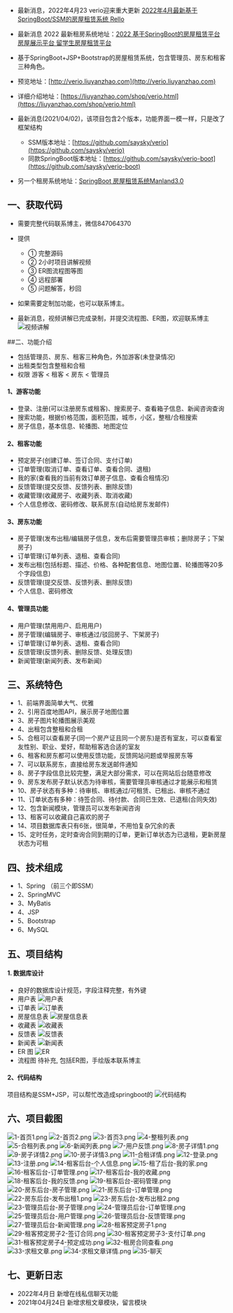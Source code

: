 - 最新消息，2022年4月23 verio迎来重大更新 [2022年4月最新基于SpringBoot/SSM的房屋租赁系统 Rello](https://github.com/saysky/rello-ssm)
- 最新消息 2022 最新租房系统地址：[2022 基于SpringBoot的房屋租赁平台 房屋展示平台 留学生房屋租赁平台](https://github.com/saysky/HouseKey)
- 基于SpringBoot+JSP+Bootstrap的房屋租赁系统，包含管理员、房东和租客三种角色。
- 预览地址：[http://verio.liuyanzhao.com](http://verio.liuyanzhao.com)
- 详细介绍地址：[https://liuyanzhao.com/shop/verio.html](https://liuyanzhao.com/shop/verio.html)

- 最新消息(2021/04/02)，该项目包含2个版本，功能界面一模一样，只是改了框架结构
    - SSM版本地址：[https://github.com/saysky/verio](https://github.com/saysky/verio)
    - 同款SpringBoot版本地址：[https://github.com/saysky/verio-boot](https://github.com/saysky/verio-boot)
    
- 另一个租房系统地址：[SpringBoot 房屋租赁系统Manland3.0﻿](https://liuyanzhao.com/shop/manland.html)
## 一、获取代码
- 需要完整代码联系博主，微信847064370

- 提供 
    - ① 完整源码 
    - ② 2小时项目讲解视频 
    - ③ ER图流程图等图 
    - ④ 远程部署 
    - ⑤ 问题解答，秒回

- 如果需要定制加功能，也可以联系博主。

- 最新消息，视频讲解已完成录制，并提交流程图、ER图，欢迎联系博主
![视频讲解](img/verio-vedio.png)

##二、功能介绍
- 包括管理员、房东、租客三种角色，外加游客(未登录情况)
- 出租类型包含整租和合租
- 权限 游客 < 租客 < 房东 < 管理员

#### 1、游客功能

- 登录、注册(可以注册房东或租客)、搜索房子、查看箱子信息、新闻咨询查询
- 搜索功能，根据价格范围，面积范围，城市，小区，整租/合租搜索
- 房子信息，基本信息、轮播图、地图定位

#### 2、租客功能

- 预定房子(创建订单、签订合同、支付订单)
- 订单管理(取消订单、查看订单、查看合同、退租)
- 我的家(查看我的当前有效订单房子信息、查看合租情况)
- 反馈管理(提交反馈、反馈列表、删除反馈)
- 收藏管理(收藏房子、收藏列表、取消收藏)
- 个人信息修改、密码修改、联系房东(自动给房东发邮件)

#### 3、房东功能

- 房子管理(发布出租/编辑房子信息，发布后需要管理员审核；删除房子；下架房子)
- 订单管理(订单列表、退租、查看合同)
- 发布出租(包括标题、描述、价格、各种配套信息、地图位置、轮播图等20多个字段信息)
- 反馈管理(提交反馈、反馈列表、删除反馈)
- 个人信息、密码修改

#### 4、管理员功能
- 用户管理(禁用用户、启用用户)
- 房子管理(编辑房子、审核通过/驳回房子、下架房子)
- 订单管理(订单列表、退租、查看合同)
- 反馈管理(反馈列表、删除反馈、处理反馈)
- 新闻管理(新闻列表、发布新闻)





## 三、系统特色
- 1、前端界面简单大气、优雅
- 2、引用百度地图API，展示房子地图位置
- 3、房子图片轮播图展示美观
- 4、出租包含整租和合租
- 5、合租可以查看房子(同一个房产证且同一个房东)是否有室友，可以查看室友性别、职业、爱好，帮助租客选合适的室友
- 6、租客和房东都可以使用反馈功能，反馈网站问题或举报房东等
- 7、可以联系房东，直接给房东发送邮件通知
- 8、房子字段信息比较完整，满足大部分需求，可以在网站后台随意修改
- 9、房东发布房子默认状态为待审核，需要管理员审核通过才能展示和租赁
- 10、房子状态有多种：待审核、审核通过/可租赁、已租出、审核不通过
- 11、订单状态有多种：待签合同、待付款、合同已生效、已退租(合同失效)
- 12、包含新闻模块，管理员可以发布新闻咨询
- 13、租客可以收藏自己喜欢的房子
- 14、项目数据库表只有6张，很简单，不用怕复杂冗余的表
- 15、定时任务，定时查询合同到期的订单，更新订单状态为已退租，更新房屋状态为可租




## 四、技术组成
- 1、Spring （前三个即SSM）
- 2、SpringMVC
- 3、MyBatis
- 4、JSP
- 5、Bootstrap
- 6、MySQL

## 五、项目结构
#### 1. 数据库设计
- 良好的数据库设计规范，字段注释完整，有外键
- 用户表
![用户表](img/t1.png)
- 订单表
![订单表](img/t2.png)
- 房屋信息表
![房屋信息表](img/t3.png)
- 收藏表
![收藏表](img/t4.png)
- 反馈表
![反馈表](img/t5.png)
- 新闻表
![新闻表](img/t6.png)
- ER 图
![ER](img/er.png)
- 流程图
待补充, 包括ER图，手绘版本联系博主



#### 2、代码结构
项目结构是SSM+JSP，可以帮忙改造成springboot的
![代码结构](img/code.png)


## 六、项目截图
![1-首页1.png](img/1-首页1.png)
![2-首页2.png](img/2-首页2.png)
![3-首页3.png](img/3-首页3.png)
![4-整租列表.png](img/4-整租列表.png)
![5-合租列表.png](img/5-合租列表.png)
![6-新闻列表.png](img/6-新闻列表.png)
![7-用户反馈.png](img/7-用户反馈.png)
![8-房子详情1.png](img/8-房子详情1.png)
![9-房子详情2.png](img/9-房子详情2.png)
![10-房子详情3.png](img/10-房子详情3.png)
![11-合租详情.png](img/11-合租详情.png)
![12-登录.png](img/12-登录.png)
![13-注册.png](img/13-注册.png)
![14-租客后台-个人信息.png](img/14-租客后台-个人信息.png)
![15-租了后台-我的家.png](img/15-租了后台-我的家.png)
![16-租客后台-订单管理.png](img/16-租客后台-订单管理.png)
![17-租客后台-我的收藏.png](img/17-租客后台-我的收藏.png)
![18-租客后台-我的反馈.png](img/18-租客后台-我的反馈.png)
![19-租客后台-密码管理.png](img/19-租客后台-密码管理.png)
![20-房东后台-房子管理.png](img/20-房东后台-房子管理.png)
![21-房东后台-订单管理.png](img/21-房东后台-订单管理.png)
![22-房东后台-发布出租1.png](img/22-房东后台-发布出租1.png)
![23-房东后台-发布出租2.png](img/23-房东后台-发布出租2.png)
![23-管理员后台-房子管理.png](img/23-管理员后台-房子管理.png)
![24-管理员后台-订单管理.png](img/24-管理员后台-订单管理.png)
![25-管理员后台-用户管理.png](img/25-管理员后台-用户管理.png)
![26-管理员后台-反馈管理.png](img/26-管理员后台-反馈管理.png)
![27-管理员后台-新闻管理.png](img/27-管理员后台-新闻管理.png)
![28-租客预定房子1.png](img/28-租客预定房子1.png)
![29-租客预定房子2-签订合同.png](img/29-租客预定房子2-签订合同.png)
![30-租客预定房子3-支付订单.png](img/30-租客预定房子3-支付订单.png)
![31-租客预定房子4-预定成功.png](img/31-租客预定房子4-预定成功.png)
![32-租房合同查看.png](img/32-租房合同查看.png)
![33-求租文章.png](img/33-求租文章.png)
![34-求租文章详情.png](img/34-求租文章详情.png)
![35-聊天](img/35-聊天.png)





## 七、更新日志
- 2022年4月日 新增在线私信聊天功能
- 2021年04月24日 新增求租文章模块，留言模块



